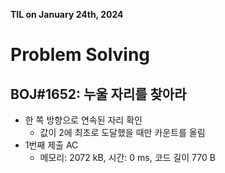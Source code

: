 **TIL on January 24th, 2024**

# Problem Solving
## BOJ#1652: 누울 자리를 찾아라
* 한 쪽 방향으로 연속된 자리 확인
    - 값이 2에 최초로 도달했을 때만 카운트를 올림
* 1번째 제출 AC
    - 메모리: 2072 kB, 시간: 0 ms, 코드 길이 770 B
